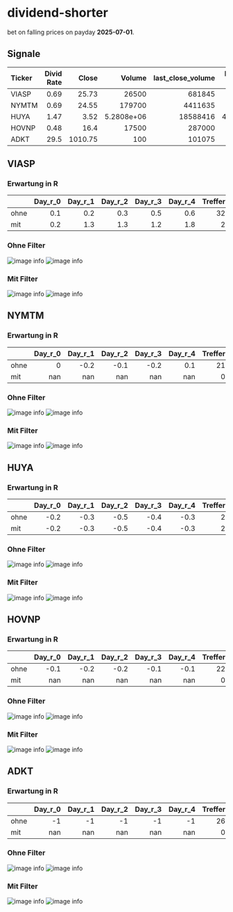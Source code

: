 # dividend-shorter

bet on falling prices on payday **2025-07-01**.

## Signale

| Ticker   |   Divid Rate |   Close |          Volume |   last_close_volume |   Divid % | 5_Days_pos   | above_SMA_50   |
|:---------|-------------:|--------:|----------------:|--------------------:|----------:|:-------------|:---------------|
| VIASP    |         0.69 |   25.73 |  26500          |              681845 |      2.7  | True         | True           |
| NYMTM    |         0.69 |   24.55 | 179700          |             4411635 |      2.82 | False        | True           |
| HUYA     |         1.47 |    3.52 |      5.2808e+06 |            18588416 |     41.76 | False        | False          |
| HOVNP    |         0.48 |   16.4  |  17500          |              287000 |      2.91 | True         | True           |
| ADKT     |        29.5  | 1010.75 |    100          |              101075 |      2.92 | False        | False          |

## VIASP

### Erwartung in R
|      |   Day_r_0 |   Day_r_1 |   Day_r_2 |   Day_r_3 |   Day_r_4 |   Treffer |
|:-----|----------:|----------:|----------:|----------:|----------:|----------:|
| ohne |       0.1 |       0.2 |       0.3 |       0.5 |       0.6 |        32 |
| mit  |       0.2 |       1.3 |       1.3 |       1.2 |       1.8 |         2 |

### Ohne Filter
![image info](./data/VIASP_box_all.png)
![image info](./data/VIASP_median_all.png)

### Mit Filter
![image info](./data/VIASP_box_filtered.png)
![image info](./data/VIASP_median_filtered.png)

## NYMTM

### Erwartung in R
|      |   Day_r_0 |   Day_r_1 |   Day_r_2 |   Day_r_3 |   Day_r_4 |   Treffer |
|:-----|----------:|----------:|----------:|----------:|----------:|----------:|
| ohne |         0 |      -0.2 |      -0.1 |      -0.2 |       0.1 |        21 |
| mit  |       nan |     nan   |     nan   |     nan   |     nan   |         0 |

### Ohne Filter
![image info](./data/NYMTM_box_all.png)
![image info](./data/NYMTM_median_all.png)

### Mit Filter
![image info](./data/NYMTM_box_filtered.png)
![image info](./data/NYMTM_median_filtered.png)

## HUYA

### Erwartung in R
|      |   Day_r_0 |   Day_r_1 |   Day_r_2 |   Day_r_3 |   Day_r_4 |   Treffer |
|:-----|----------:|----------:|----------:|----------:|----------:|----------:|
| ohne |      -0.2 |      -0.3 |      -0.5 |      -0.4 |      -0.3 |         2 |
| mit  |      -0.2 |      -0.3 |      -0.5 |      -0.4 |      -0.3 |         2 |

### Ohne Filter
![image info](./data/HUYA_box_all.png)
![image info](./data/HUYA_median_all.png)

### Mit Filter
![image info](./data/HUYA_box_filtered.png)
![image info](./data/HUYA_median_filtered.png)

## HOVNP

### Erwartung in R
|      |   Day_r_0 |   Day_r_1 |   Day_r_2 |   Day_r_3 |   Day_r_4 |   Treffer |
|:-----|----------:|----------:|----------:|----------:|----------:|----------:|
| ohne |      -0.1 |      -0.2 |      -0.2 |      -0.1 |      -0.1 |        22 |
| mit  |     nan   |     nan   |     nan   |     nan   |     nan   |         0 |

### Ohne Filter
![image info](./data/HOVNP_box_all.png)
![image info](./data/HOVNP_median_all.png)

### Mit Filter
![image info](./data/HOVNP_box_filtered.png)
![image info](./data/HOVNP_median_filtered.png)

## ADKT

### Erwartung in R
|      |   Day_r_0 |   Day_r_1 |   Day_r_2 |   Day_r_3 |   Day_r_4 |   Treffer |
|:-----|----------:|----------:|----------:|----------:|----------:|----------:|
| ohne |        -1 |        -1 |        -1 |        -1 |        -1 |        26 |
| mit  |       nan |       nan |       nan |       nan |       nan |         0 |

### Ohne Filter
![image info](./data/ADKT_box_all.png)
![image info](./data/ADKT_median_all.png)

### Mit Filter
![image info](./data/ADKT_box_filtered.png)
![image info](./data/ADKT_median_filtered.png)

